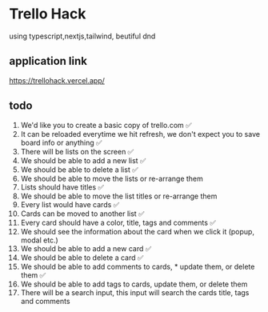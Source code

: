 # Trello Hack 
using typescript,nextjs,tailwind, beutiful dnd


## application link
https://trellohack.vercel.app/

## todo
1. We'd like you to create a basic copy of trello.com ✅
2. It can be reloaded everytime we hit refresh, we don't expect you to save board info or anything ✅
3. There will be lists on the screen ✅
4. We should be able to add a new list ✅
5. We should be able to delete a list ✅
6. We should be able to move the lists or re-arrange them 
7. Lists should have titles ✅
8. We should be able to move the list titles or re-arrange them
9. Every list would have cards ✅
10. Cards can be moved to another list ✅
11. Every card should have a color, title, tags and comments ✅
12. We should see the information about the card when we click it (popup, modal etc.)
13. We should be able to add a new card ✅
14. We should be able to delete a card ✅
15. We should be able to add comments to cards, * update them, or delete them ✅
16. We should be able to add tags to cards, update them, or delete them
17. There will be a search input, this input will search the cards title, tags and comments